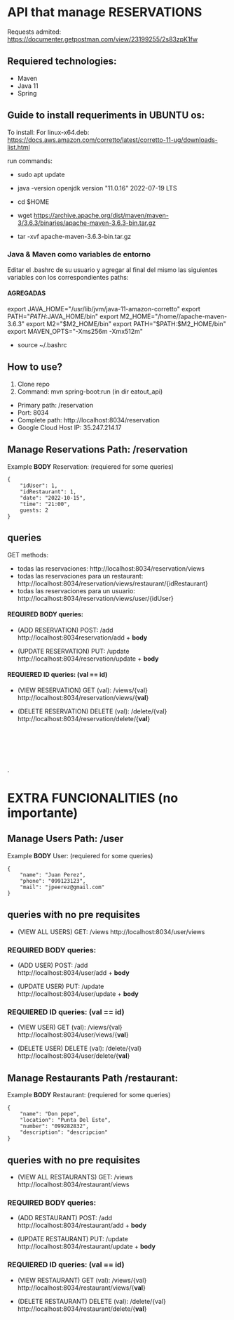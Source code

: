 # API that manage RESERVATIONS
Requests admited: https://documenter.getpostman.com/view/23199255/2s83zpK1fw

## Requiered technologies:
- Maven
- Java 11
- Spring

## Guide to install requeriments in UBUNTU os:


To install:
For linux-x64.deb: https://docs.aws.amazon.com/corretto/latest/corretto-11-ug/downloads-list.html

run commands: 
- sudo apt update

- java -version
openjdk version "11.0.16" 2022-07-19 LTS

- cd $HOME

- wget https://archive.apache.org/dist/maven/maven-3/3.6.3/binaries/apache-maven-3.6.3-bin.tar.gz

- tar -xvf apache-maven-3.6.3-bin.tar.gz

### Java & Maven como variables de entorno
Editar el .bashrc de su usuario y agregar al final del mismo las siguientes variables con los correspondientes paths:
#### AGREGADAS
export JAVA_HOME="/usr/lib/jvm/java-11-amazon-corretto"
export PATH="$PATH:$JAVA_HOME/bin"
export M2_HOME="/home/<user name>/apache-maven-3.6.3"
export M2="$M2_HOME/bin"
export PATH="$PATH:$M2_HOME/bin"
export MAVEN_OPTS="-Xms256m -Xmx512m"
	
- source ~/.bashrc


## How to use?
1. Clone repo
2. Command: mvn spring-boot:run  (in dir eatout_api)

- Primary path: /reservation
- Port: 8034
- Complete path: http://localhost:8034/reservation
- Google Cloud Host IP: 35.247.214.17

## Manage Reservations Path: /reservation

Example **BODY** Reservation: (requiered for some queries)
```
{
	"idUser": 1,
	"idRestaurant": 1,
	"date": "2022-10-15",
	"time": "21:00",
	guests: 2
}
```

## queries
GET methods: 
- todas las reservaciones: http://localhost:8034/reservation/views
- todas las reservaciones para un restaurant: http://localhost:8034/reservation/views/restaurant/{idRestaurant}
- todas las reservaciones para un usuario: http://localhost:8034/reservation/views/user/{idUser}
	
	
	

#### **REQUIRED BODY** queries:
- (ADD RESERVATION) POST: /add  
http://localhost:8034reservation/add + **body**

- (UPDATE RESERVATION) PUT: /update  
http://localhost:8034/reservation/update + **body**

#### **REQUIERED ID** queries: (val == id)
- (VIEW RESERVATION) GET (val): /views/{val}  
http://localhost:8034/reservation/views/{**val**}

- (DELETE RESERVATION) DELETE (val): /delete/{val}  
http://localhost:8034/reservation/delete/{**val**}

\
\
\
\
\
.
# EXTRA FUNCIONALITIES (no importante)

## Manage Users Path: /user
Example **BODY** User: (requiered for some queries)
```
{
    "name": "Juan Perez",
    "phone": "099123123",
    "mail": "jpeerez@gmail.com"
}
```

## queries with no pre requisites
- (VIEW ALL USERS) GET: /views 
http://localhost:8034/user/views

### **REQUIRED BODY** queries:
- (ADD USER) POST: /add  
http://localhost:8034/user/add + **body**

- (UPDATE USER) PUT: /update  
http://localhost:8034/user/update + **body**

### **REQUIERED ID** queries: (val == id)
- (VIEW USER) GET (val): /views/{val}  
http://localhost:8034/user/views/{**val**}

- (DELETE USER) DELETE (val): /delete/{val}  
http://localhost:8034/user/delete/{**val**}



## Manage Restaurants Path /restaurant:
Example **BODY** Restaurant: (requiered for some queries)
```
{
    "name": "Don pepe",
    "location": "Punta Del Este",
    "number": "099282832",
    "description": "descripcion"
}
```

## queries with no pre requisites
- (VIEW ALL RESTAURANTS) GET: /views 
http://localhost:8034/restaurant/views

### **REQUIRED BODY** queries:
- (ADD RESTAURANT) POST: /add  
http://localhost:8034/restaurant/add + **body**

- (UPDATE RESTAURANT) PUT: /update  
http://localhost:8034/restaurant/update + **body**

### **REQUIERED ID** queries: (val == id)
- (VIEW RESTAURANT) GET (val): /views/{val}  
http://localhost:8034/restaurant/views/{**val**}

- (DELETE RESTAURANT) DELETE (val): /delete/{val}  
http://localhost:8034/restaurant/delete/{**val**} 


